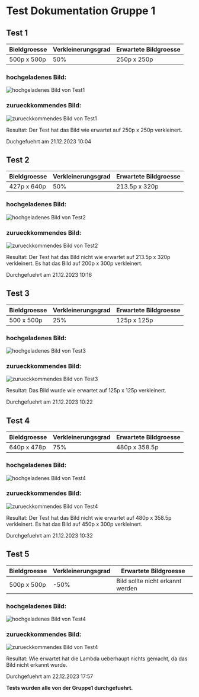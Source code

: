 # Test Dokumentation Gruppe 1

## Test 1
| Bieldgroesse           | Verkleinerungsgrad | Erwartete Bildgroesse |
|------------------------|--------------------|-----------------------|
| 500p x 500p            | 50%                | 250p x 250p           |


### hochgeladenes Bild:

![hochgeladenes Bild von Test1](Pictures/Testing1/50_Test1_500x500.png)

### zurueckkommendes Bild:

![zurueckkommendes Bild von Test1](Pictures/Testing1/Test1.png)

Resultat:
Der Test hat das Bild wie erwartet auf 250p x 250p verkleinert.

Duchgefuehrt am 21.12.2023 10:04

## Test 2
| Bieldgroesse           | Verkleinerungsgrad | Erwartete Bildgroesse |
|------------------------|--------------------|-----------------------|
| 427p x 640p            | 50%                | 213.5p x 320p         |


### hochgeladenes Bild:

![hochgeladenes Bild von Test2](Pictures/Testing2/50_Testing2.png)

### zurueckkommendes Bild:

![zurueckkommendes Bild von Test2](Pictures/Testing2/Testing2.png)

Resultat:
Der Test hat das Bild nicht wie erwartet auf 213.5p x 320p verkleinert. Es hat das Bild auf 200p x 300p verkleinert.

Durchgefuehrt am 21.12.2023 10:16


## Test 3
| Bieldgroesse        | Verkleinerungsgrad | Erwartete Bildgroesse |
|---------------------|--------------------|-----------------------|
| 500 x 500p          | 25%                | 125p x 125p           |


### hochgeladenes Bild:

![hochgeladenes Bild von Test3](Pictures/Testing3/25_Testing3.png)

### zurueckkommendes Bild:

![zurueckkommendes Bild von Test3](Pictures/Testing3/Testing3.png)

Resultat:
Das Bild wurde wie erwartet auf 125p x 125p verkleinert.

Durchgefuehrt am 21.12.2023 10:22


## Test 4
| Bieldgroesse           | Verkleinerungsgrad | Erwartete Bildgroesse |
|------------------------|--------------------|-----------------------|
| 640p x 478p            | 75%                | 480p x 358.5p         |


### hochgeladenes Bild:

![hochgeladenes Bild von Test4](Pictures/Testing4/75_Testing4.jpg)

### zurueckkommendes Bild:

![zurueckkommendes Bild von Test4](Pictures/Testing4/Testing4.jpg)

Resultat:
Der Test hat das Bild nicht wie erwartet auf 480p x 358.5p verkleinert. Es hat das Bild auf 450p x 300p verkleinert.

Durchgefuehrt am 21.12.2023 10:32



## Test 5
| Bieldgroesse           | Verkleinerungsgrad | Erwartete Bildgroesse            |
|------------------------|--------------------|----------------------------------|
| 500p x 500p            | -50%               | Bild sollte nicht erkannt werden |


### hochgeladenes Bild:

![hochgeladenes Bild von Test4](Pictures/Testing5/-50_Test1.png)

### zurueckkommendes Bild:

![zurueckkommendes Bild von Test4](Pictures/Testing4/Testing4.jpg)

Resultat:
Wie erwartet hat die Lambda ueberhaupt nichts gemacht, da das Bild nicht erkannt wurde.

Durchgefuehrt am 22.12.2023 17:57


**Tests wurden alle von der Gruppe1 durchgefuehrt.**
